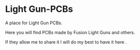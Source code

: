 # Light Gun-PCBs

A place for Light Gun PCBs.

Here you will find PCBs made by Fusion Light Guns and others. 

If they allow me to share it I will do my best to have it here .
